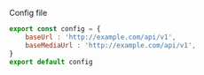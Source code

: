 Config file

```javascript
export const config = {
    baseUrl : 'http://example.com/api/v1',
    baseMediaUrl : 'http://example.com/api/v1',
}
export default config
```
